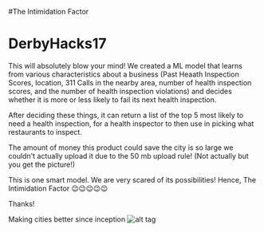 #The Intimidation Factor
# DerbyHacks17

This will absolutely blow your mind! We created a ML model that learns from various characteristics about a business (Past Heaath Inspection Scores, location, 311 Calls in the nearby area, number of health inspection scores, and the number of health inspection violations) and decides whether it is more or less likely to fail its next health inspection. 

After deciding these things, it can return a list of the top 5 most likely to need a health inspection, for a health inspector to then use in picking what restaurants to inspect. 

The amount of money this product could save the city is so large we couldn't actually upload it due to the 50 mb upload rule! (Not actually but you get the picture!)

This is one smart model. We are very scared of its possibilities! Hence, The Intimidation Factor 😉😉😉😉😉

Thanks! 

Making cities better since inception
![alt tag](http://img.huffingtonpost.com/asset/,scalefit_970_noupscale/565c84211700004b00e1ab39.jpeg)
